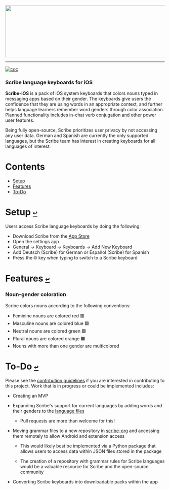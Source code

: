 <div align="center">
  <a href="https://github.com/scribe-org/Scribe-iOS"><img src="https://github.com/scribe-org/Scribe-iOS/blob/main/Resources/Scribe-iOS_logo_transparent.png" width=612 height=164></a>
</div>

---

<!--
[![license](https://img.shields.io/github/license/scribe-org/Scribe-iOS.svg)](https://github.com/scribe-org/Scribe-iOS/blob/main/LICENSE.txt)
-->

[![coc](https://img.shields.io/badge/coc-Contributor%20Covenant-ff69b4.svg)](https://github.com/scribe-org/Scribe-iOS/blob/main/.github/CODE_OF_CONDUCT.md)

### Scribe language keyboards for iOS

**Scribe-iOS** is a pack of iOS system keyboards that colors nouns typed in messaging apps based on their gender. The keyboards give users the confidence that they are using words in an appropriate context, and further helps language learners remember word genders through color association. Planned functionality includes in-chat verb conjugation and other power user features.

Being fully open-source, Scribe prioritizes user privacy by not accessing any user data. German and Spanish are currently the only supported languages, but the Scribe team has interest in creating keyboards for all languages of interest.

# **Contents**<a id="contents"></a>

- [Setup](#setup)
- [Features](#features)
- [To-Do](#to-do)

# Setup [`↩`](#contents) <a id="setup"></a>

Users access Scribe language keyboards by doing the following:

- Download Scribe from the [App Store](https://www.apple.com/app-store/)
- Open the settings app
- General -> Keyboard -> Keyboards -> Add New Keyboard
- Add Deutsch (Scribe) for German or Español (Scribe) for Spanish
- Press the 🌐 key when typing to switch to a Scribe keyboard

# Features [`↩`](#contents) <a id="features"></a>

### Noun-gender coloration

Scribe colors nouns according to the following conventions:

- Feminine nouns are colored red 🟥
- Masculine nouns are colored blue 🟦
- Neutral nouns are colored green 🟩
- Plural nouns are colored orange 🟧
- Nouns with more than one gender are multicolored

# To-Do [`↩`](#contents) <a id="to-do"></a>

Please see the [contribution guidelines](https://github.com/scribe-org/Scribe-iOS/blob/main/.github/CONTRIBUTING.md) if you are interested in contributing to this project. Work that is in progress or could be implemented includes:

- Creating an MVP

- Expanding Scribe's support for current languages by adding words and their genders to the [language files](https://github.com/scribe-org/Scribe-iOS)

  - Pull requests are more than welcome for this!

<!--

- Adding support for more languages to Scribe-iOS [(see issues)](https://github.com/scribe-org/Scribe-iOS/issues)

- Planning the potential implementation of a verb conjugation command (see issue)

  - Example 1: typing /fps chosen_infinitive could conjugate the verb to first person singular

  - Example 2: typing /pp chosen_infinitive could query the verb's past participle

- Planning the potential implementation of a plural command (see issue)

  - Example: typing /pl chosen_noun could provide the plural for the noun

- Adding iPadOS specific functionality (see issue)

- Add dark mode functionality (see issue)

-->

- Moving grammar files to a new repository in [scribe-org](https://github.com/scribe-org) and accessing them remotely to allow Android and extension access

  - This would likely best be implemented via a Python package that allows users to access data within JSON files stored in the package

  - The creation of a repository with grammar rules for Scribe languages would be a valuable resource for Scribe and the open-source community

- Converting Scribe keyboards into downloadable packs within the app
